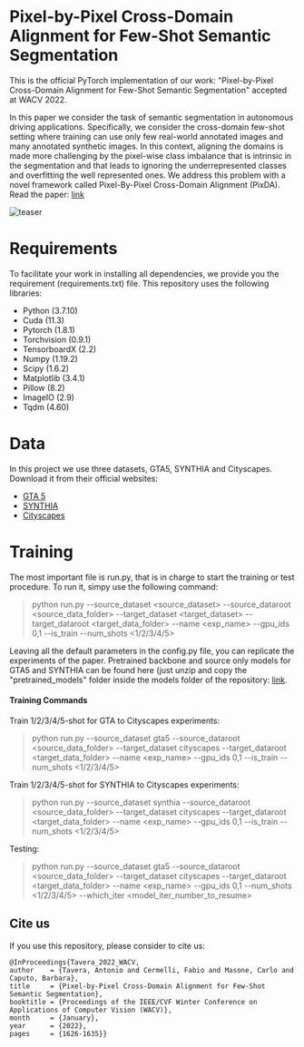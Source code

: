 # Pixel-by-Pixel Cross-Domain Alignment for Few-Shot Semantic Segmentation
This is the official PyTorch implementation of our work: "Pixel-by-Pixel Cross-Domain Alignment for Few-Shot Semantic Segmentation" accepted at WACV 2022.

In this paper we consider the task of semantic segmentation in autonomous driving applications. Specifically, we consider the cross-domain few-shot setting where training can use only few real-world annotated images and many annotated synthetic images. In this context, aligning the domains is made more challenging by the pixel-wise class imbalance that is intrinsic in the segmentation and that leads to ignoring the underrepresented classes and overfitting the well represented ones. We address this problem with a novel framework called Pixel-By-Pixel Cross-Domain Alignment (PixDA).
Read the paper: [link](https://openaccess.thecvf.com/content/WACV2022/html/Tavera_Pixel-by-Pixel_Cross-Domain_Alignment_for_Few-Shot_Semantic_Segmentation_WACV_2022_paper.html)

![teaser](https://raw.githubusercontent.com/taveraantonio/PixDA/master/method.png)

# Requirements
To facilitate your work in installing all dependencies, we provide you the requirement (requirements.txt) file.
This repository uses the following libraries:
- Python (3.7.10)
- Cuda (11.3)
- Pytorch (1.8.1)
- Torchvision (0.9.1)
- TensorboardX (2.2)
- Numpy (1.19.2)
- Scipy (1.6.2)
- Matplotlib (3.4.1)
- Pillow (8.2)
- ImageIO (2.9)
- Tqdm (4.60)

# Data
In this project we use three datasets, GTA5, SYNTHIA and Cityscapes. Download it from their official websites: 
- [GTA 5](https://download.visinf.tu-darmstadt.de/data/from_games/) 
- [SYNTHIA](http://synthia-dataset.net/downloads/)
- [Cityscapes](https://www.cityscapes-dataset.com) 

# Training
The most important file is run.py, that is in charge to start the training or test procedure.
To run it, simpy use the following command:

> python run.py --source_dataset \<source_dataset\> --source_dataroot \<source_data_folder\> --target_dataset \<target_dataset\> --target_dataroot \<target_data_folder\> --name \<exp_name\> --gpu_ids 0,1 --is_train --num_shots \<1/2/3/4/5\>

Leaving all the default parameters in the config.py file, you can replicate the experiments of the paper.
Pretrained backbone and source only models for GTA5 and SYNTHIA can be found here (just unzip and copy the "pretrained_models" folder inside the models folder of the repository: [link](https://drive.google.com/file/d/11ueJ2uKlu9LZo_3wxuTWJds12zqjNNU-/view?usp=sharing). 

#### Training Commands

Train 1/2/3/4/5-shot for GTA to Cityscapes experiments:
> python run.py --source_dataset gta5 --source_dataroot \<source_data_folder\> --target_dataset cityscapes --target_dataroot \<target_data_folder\> --name \<exp_name\> --gpu_ids 0,1 --is_train --num_shots \<1/2/3/4/5\>

Train 1/2/3/4/5-shot for SYNTHIA to Cityscapes experiments:
> python run.py --source_dataset synthia --source_dataroot \<source_data_folder\> --target_dataset cityscapes --target_dataroot \<target_data_folder\> --name \<exp_name\> --gpu_ids 0,1 --is_train --num_shots \<1/2/3/4/5\>

Testing: 
> python run.py --source_dataset gta5 --source_dataroot \<source_data_folder\> --target_dataset cityscapes --target_dataroot \<target_data_folder\> --name \<exp_name\> --gpu_ids 0,1 --num_shots \<1/2/3/4/5\> --which_iter \<model_iter_number_to_resume\>


## Cite us
If you use this repository, please consider to cite us:

    @InProceedings{Tavera_2022_WACV,
    author    = {Tavera, Antonio and Cermelli, Fabio and Masone, Carlo and Caputo, Barbara},
    title     = {Pixel-by-Pixel Cross-Domain Alignment for Few-Shot Semantic Segmentation},
    booktitle = {Proceedings of the IEEE/CVF Winter Conference on Applications of Computer Vision (WACV)},
    month     = {January},
    year      = {2022},
    pages     = {1626-1635}}

